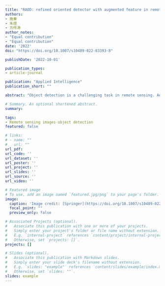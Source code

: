 ```yaml
---
title: "RAOD: refined oriented detector with augmented feature in remote sensing images object detection"
authors:
- 施秦
- 朱煜
- 方传涛
author_notes:
- "Equal contribution"
- "Equal contribution"
date: '2022'
doi: "https://doi.org/10.1007/s10489-022-03393-8"

publishDate: '2022-10-01'

publication_types:
- article-journal

publication: "Applied Intelligence"
publication_short: ""

abstract: "Object detection is a challenging task in remote sensing. Aerial images are distinguished by complex backgrounds, arbitrary orientations, and dense distributions. Considering those difficulties, this paper proposes a two-stage refined oriented detector with augmented features named RAOD. First, a novel Augmented Feature Pyramid Network (A-FPN) is built to enhance fusion both in spatial and channel dimensions. Specifically, it mainly consists of three modules: Scale Transfer Module (STM), Feature Aggregate Module (FAM) and Feature Refinement Module (FRM). STM reduces information loss when fusing features in the top-down pathway. FAM aggregates features from different scales. FRM aims to refine the integrated features using a lightweight attention module. Then, we adopt a two-step processing, which consists of a coarse stage and a refinement stage. In the coarse stage, deformable RoI pooling is adopted to improve the network’s ability of modeling spatial transformations and then horizontal proposals are transformed into oriented ones. In the refinement stage, Rotated RoI align (RRoI align) is used to extract rotation-invariant features from rotated RoIs and further optimize the localization. To enhance stability and robustness during training, smooth Ln is chosen as regression loss as it has better ability in terms of robustness and stability than smooth L1 loss. Extensive experiments on several rotation detection datasets demonstrate the effectiveness of our method. Results show that our method is able to achieve 79.78%, 74.7% and 94.82% on DOTA-v1.0, DOTA-v1.5 and HRSC2016, respectively."

# Summary. An optional shortened abstract.
summary: 

tags:
- Remote sensing images object detection
featured: false

# links:
# - name: ""
#   url: ""
url_pdf: 
url_code: ''
url_dataset: ''
url_poster: ''
url_project: ''
url_slides: ''
url_source: ''
url_video: ''

# Featured image
# To use, add an image named `featured.jpg/png` to your page's folder. 
image:
  caption: 'Image credit: [Springer](https://doi.org/10.1007/s10489-022-03393-8)'
  focal_point: ""
  preview_only: false

# Associated Projects (optional).
#   Associate this publication with one or more of your projects.
#   Simply enter your project's folder or file name without extension.
#   E.g. `internal-project` references `content/project/internal-project/index.md`.
#   Otherwise, set `projects: []`.
projects: []

# Slides (optional).
#   Associate this publication with Markdown slides.
#   Simply enter your slide deck's filename without extension.
#   E.g. `slides: "example"` references `content/slides/example/index.md`.
#   Otherwise, set `slides: ""`.
slides: example
---
```

